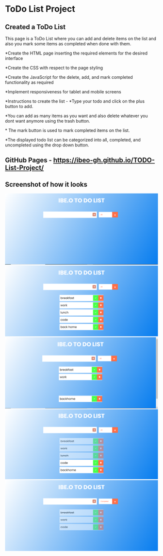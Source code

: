 # ToDo List Project

## Created a ToDo List

This page is a ToDo List where you can add and delete items on the list and also you mark some items as completed when done with them.

\*Create the HTML page inserting the required elements for the desired interface

\*Create the CSS with respect to the page styling

\*Create the JavaScript for the delete, add, and mark completed functionality as required

\*Implement responsiveness for tablet and mobile screens

\*Instructions to create the list -
\*Type your todo and click on the plus button to add.

\*You can add as many items as you want and also delete whatever you dont want anymore using the trash button.

\* The mark button is used to mark completed items on the list.

\*The displayed todo list can be categorized into all, completed, and uncompleted using the drop down button.

## GitHub Pages - https://ibeo-gh.github.io/TODO-List-Project/

## Screenshot of how it looks

<img src="/screenshots/screenshot1.png" alt="image" />
    <img src="/screenshots/screenshot2.png" alt="image" />
    <img src="/screenshots/screenshot3.png" alt="image" />
    <img src="/screenshots/screenshot4.png" alt="image" />
    <img src="/screenshots/screenshot5.png" alt="image" />
